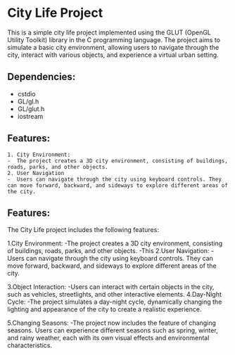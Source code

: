 # City Life Project
This is a simple city life project implemented using the GLUT (OpenGL Utility Toolkit) library in the C programming language. The project aims to simulate a basic city environment, allowing users to navigate through the city, interact with various objects, and experience a virtual urban setting.

## Dependencies:
- cstdio
- GL/gl.h
- GL/glut.h
- iostream

## Features:
    1. City Environment:
    -  The project creates a 3D city environment, consisting of buildings, roads, parks, and other objects.
    2. User Navigation
    -  Users can navigate through the city using keyboard controls. They can move forward, backward, and sideways to explore different areas of the city.

    
## Features:
The City Life project includes the following features:

1.City Environment:
-The project creates a 3D city environment, consisting of buildings, roads, parks, and other objects.
-This
2.User Navigation:
-Users can navigate through the city using keyboard controls. They can move forward, backward, and sideways to explore different areas of the city.

3.Object Interaction:
-Users can interact with certain objects in the city, such as vehicles, streetlights, and other interactive elements.
4.Day-Night Cycle:
-The project simulates a day-night cycle, dynamically changing the lighting and appearance of the city to create a realistic experience.

5.Changing Seasons: 
-The project now includes the feature of changing seasons. Users can experience different seasons such as spring, winter, and rainy weather, each with its own visual effects and environmental characteristics.
